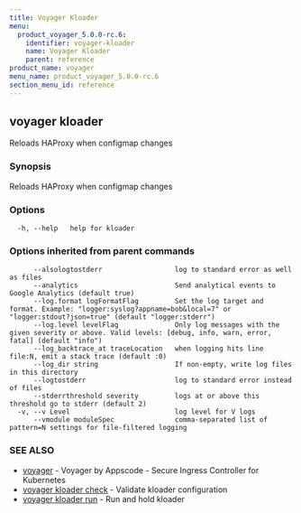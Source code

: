```yaml
---
title: Voyager Kloader
menu:
  product_voyager_5.0.0-rc.6:
    identifier: voyager-kloader
    name: Voyager Kloader
    parent: reference
product_name: voyager
menu_name: product_voyager_5.0.0-rc.6
section_menu_id: reference
---
```

## voyager kloader

Reloads HAProxy when configmap changes

### Synopsis

Reloads HAProxy when configmap changes

### Options

```
  -h, --help   help for kloader
```

### Options inherited from parent commands

```
      --alsologtostderr                  log to standard error as well as files
      --analytics                        Send analytical events to Google Analytics (default true)
      --log.format logFormatFlag         Set the log target and format. Example: "logger:syslog?appname=bob&local=7" or "logger:stdout?json=true" (default "logger:stderr")
      --log.level levelFlag              Only log messages with the given severity or above. Valid levels: [debug, info, warn, error, fatal] (default "info")
      --log_backtrace_at traceLocation   when logging hits line file:N, emit a stack trace (default :0)
      --log_dir string                   If non-empty, write log files in this directory
      --logtostderr                      log to standard error instead of files
      --stderrthreshold severity         logs at or above this threshold go to stderr (default 2)
  -v, --v Level                          log level for V logs
      --vmodule moduleSpec               comma-separated list of pattern=N settings for file-filtered logging
```

### SEE ALSO

* [voyager](/docs/reference/voyager.md)	 - Voyager by Appscode - Secure Ingress Controller for Kubernetes
* [voyager kloader check](/docs/reference/voyager_kloader_check.md)	 - Validate kloader configuration
* [voyager kloader run](/docs/reference/voyager_kloader_run.md)	 - Run and hold kloader

